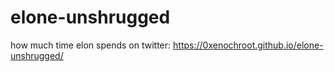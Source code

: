 # elone-unshrugged

how much time elon spends on twitter: https://0xenochroot.github.io/elone-unshrugged/
